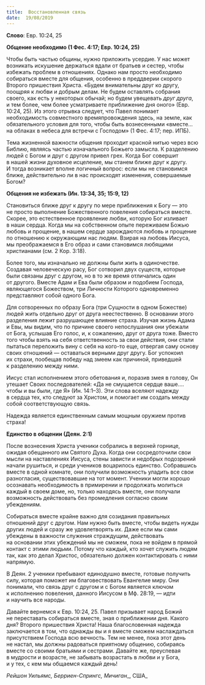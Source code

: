 ```yaml
---
title:  Восстановленная связь
date:  19/08/2019
---
```


**Слово**: Евр. 10:24, 25

**Общение необходимо (1 Фес. 4:17; Евр. 10:24, 25)**

Чтобы быть частью общины, нужно приложить усердие. У нас может возникать искушение держаться вдали от братьев и сестер, чтобы избежать проблем в отношениях. Однако нам просто необходимо собираться вместе для общения, особенно в преддверии скорого Второго пришествия Христа. «Будем внимательны друг ко другу, поощряя к любви и добрым делам. Не будем оставлять собрания своего, как есть у некоторых обычай; но будем увещевать _друг друга_, и тем более, чем более усматриваете приближение дня оного» (Евр. 10:24, 25). Из этого отрывка следует, что Павел понимает необходимость совместного времяпровождения здесь, на земле, как обязательного условия для того, чтобы быть вознесенными «вместе… на облаках в небеса для встречи с Господом» (1 Фес. 4:17; пер. ИПБ).

Тема жизненной важности общения проходит красной нитью через всю Библию, являясь частью изначального Божьего замысла. К разделению людей с Богом и друг с другом привел грех. Когда Бог совершит в нашей жизни духовное исцеление, мы станем ближе друг к другу. И тогда возникает вполне логичный вопрос: если мы не становимся ближе, действительно ли в нас происходят изменения, совершаемые Богом?

**Общения не избежать (Ин. 13:34, 35; 15:9, 12)**

Становиться ближе друг к другу по мере приближения к Богу — это не просто выполнение Божественного повеления собираться вместе. Скорее, это естественное проявление любви, которую Бог изливает в наши сердца. Когда мы на собственном опыте переживаем Божью любовь и прощение, в нашем сердце зарождаются любовь и прощение по отношению к окружающим нас людям. Взирая на любовь Иисуса, мы преображаемся в Его образ и сами становимся любящими христианами (см. 2 Кор. 3:18).

Более того, мы изначально не должны были жить в одиночестве. Создавая человеческую расу, Бог сотворил двух существ, которые были связаны друг с другом, но в то же время отличались один от другого. Вместе Адам и Ева были образом и подобием Господа, являющегося Божеством, три Личности Которого одновременно представляют собой одного Бога.

Для сотворенных по образу Бога (три Сущности в одном Божестве) людей жить отдельно друг от друга неестественно. В основании этого разделения лежит разрушающее влияние страха. Изучая жизнь Адама и Евы, мы видим, что по причине своего непослушания они убежали от Бога, услышав Его голос, и, к сожалению, друг от друга тоже. Вместо того чтобы взять на себя ответственность за свои действия, они стали пытаться переложить вину с себя на кого-то еще, отвергая саму основу своих отношений — оставаться верными друг другу. Бог успокоил их страхи, пообещав победу над змеем как причиной, приведшей к разделению между ними.

Иисус стал исполнением этого обетования и, поразив змея в голову, Он утешает Своих последователей: «Да не смущается сердце ваше…. чтобы и вы были, где Я» (Ин. 14:1–3). Эти слова вселяют надежду в сердца тех, кто следуют за Христом, и помогает им создать между собой соответствующую связь.

Надежда является единственным самым мощным оружием против страха!

**Единство в общении (Деян. 2:1)**

После вознесения Христа ученики собрались в верхней горнице, ожидая обещанного им Святого Духа. Когда они сосредоточили свои мысли на наставлениях Иисуса, стены зависти и недобрых подозрений начали рушиться, и среди учеников воцарилось единство. Собравшись вместе в одной комнате, они получили возможность уладить все свои разногласия, существовавшие на тот момент. Ученики могли хорошо осознавать необходимость в примирении и продолжать молиться каждый в своем доме, но, только находясь вместе, они получали возможность действовать без промедления согласно своим убеждениям.

Собираться вместе крайне важно для созидания правильных отношений друг с другом. Нам нужно быть вместе, чтобы видеть нужды других людей и сразу же удовлетворять их. Даже если мы сами убеждены в важности служения страждущим, действовать на основании этих убеждений мы не сможем, пока не войдем в прямой контакт с этими людьми. Потому что каждый, кто хочет служить людям так, как это делал Христос, обязательно должен контактировать с ними напрямую.

В Деян. 2 ученики пребывают единодушно вместе, готовые получить силу, которая поможет им благовествовать Евангелие миру. Они понимали, что связь друг с другом и с Богом является ключом к исполнению повеления, данного Иисусом в Мф. 28:19, — идти и научить все народы.

Давайте вернемся к Евр. 10:24, 25. Павел призывает народ Божий не переставать собираться вместе, зная о приближении дня. Какого дня? Второго пришествия Христа! Наша благословенная надежда заключается в том, что однажды вы и я вместе сможем наслаждаться присутствием Господа всю вечность. Тем не менее, пока этот день не настал, мы должны радоваться приятному общению, собираясь вместе со своими братьями и сестрами. Давайте же, преуспевая в мудрости и возрасте, не забывать возрастать в любви и у Бога, и у тех, с кем мы общаемся каждый день!

_Рейшон Уильямс, Берриен-Спрингс, Мичиган__, США_